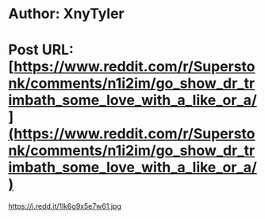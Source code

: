 # Author: XnyTyler
# Post URL: [https://www.reddit.com/r/Superstonk/comments/n1i2im/go_show_dr_trimbath_some_love_with_a_like_or_a/](https://www.reddit.com/r/Superstonk/comments/n1i2im/go_show_dr_trimbath_some_love_with_a_like_or_a/)


https://i.redd.it/1lk6g9x5e7w61.jpg